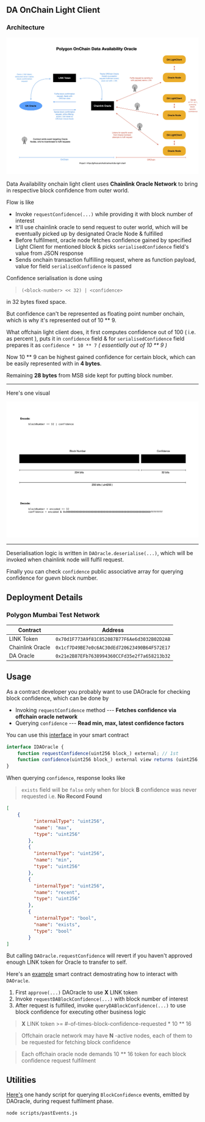 ## DA OnChain Light Client

### Architecture

![architecture](../sc/architecture-da-oracle.jpg)

Data Availability onchain light client uses **Chainlink Oracle Network** to bring in respective block confidence from outer world.

Flow is like

- Invoke `requestConfidence(...)` while providing it with block number of interest
- It'll use chainlink oracle to send request to outer world, which will be eventually picked up by designated Oracle Node & fulfilled
- Before fulfilment, oracle node fetches confidence gained by specified Light Client for mentioned block & picks `serialisedConfidence` field's value from JSON response
- Sends onchain transaction fulfilling request, where as function payload, value for field `serialisedConfidence` is passed

Confidence serialisation is done using

> `(<block-number> << 32) | <confidence>`

in 32 bytes fixed space.

But confidence can't be represented as floating point number onchain, which is why it's represented out of 10 ** 9.

What offchain light client does, it first computes confidence out of 100 ( i.e. as percent ), puts it in `confidence` field & for `serialisedConfidence` field prepares it as `confidence * 10 ** 7` _( essentially out of 10 ** 9 )_

Now 10 ** 9 can be highest gained confidence for certain block, which can be easily represented with in **4 bytes**.

Remaining **28 bytes** from MSB side kept for putting block number.

---

Here's one visual

![confidence-serialisation](../sc/serialised-confidence.jpg)

---

Deserialisation logic is written in `DAOracle.deserialise(...)`, which will be invoked when chainlink node will fulfil request.

Finally you can check `confidence` public associative array for querying confidence for guevn block number.

## Deployment Details

### Polygon Mumbai Test Network

Contract | Address
--- | ---
LINK Token | `0x70d1F773A9f81C852087B77F6Ae6d3032B02D2AB`
Chainlink Oracle | `0x1cf7D49BE7e0c6AC30dEd720623490B64F572E17`
DA Oracle | `0x21e2B87EFb7638994360CCFd35e2f7a658213b32`

## Usage

As a contract developer you probably want to use DAOracle for checking block confidence, which can be done by

- Invoking `requestConfidence` method --- **Fetches confidence via offchain oracle network**
- Querying `confidence` --- **Read min, max, latest confidence factors**

You can use this [interface](./contracts/IDAOracle.sol) in your smart contract

```js
interface IDAOracle {
    function requestConfidence(uint256 block_) external; // 1st
    function confidence(uint256 block_) external view returns (uint256, uint256, uint256, bool); // 2nd
}
```

When querying `confidence`, response looks like

> `exists` field will be `false` only when for block **B** confidence was never requested i.e. **No Record Found**

```json
[
    {
          "internalType": "uint256",
          "name": "max",
          "type": "uint256"
        },
        {
          "internalType": "uint256",
          "name": "min",
          "type": "uint256"
        },
        {
          "internalType": "uint256",
          "name": "recent",
          "type": "uint256"
        },
        {
          "internalType": "bool",
          "name": "exists",
          "type": "bool"
        }
]
```

But calling `DAOracle.requestConfidence` will revert if you haven't approved enough LINK token for Oracle to transfer to self.

Here's an [example](./contracts/DAConsumer.sol) smart contract demostrating how to interact with `DAOracle`.

1) First `approve(...)` DAOracle to use **X** LINK token
2) Invoke `requestDABlockConfidence(...)` with block number of interest
3) After request is fulfilled, invoke `queryDABlockConfidence(...)` to use block confidence for executing other business logic

> **X** LINK token >= #-of-times-block-confidence-requested *  10 ** 16

> Offchain oracle network may have **N** -active nodes, each of them to be requested for fetching block confidence

> Each offchain oracle node demands 10 ** 16 token for each block confidence request fulfilment

## Utilities

[Here's](./scripts/pastEvents.js) one handy script for querying `BlockConfidence` events, emitted by DAOracle, during request fulfilment phase.

```
node scripts/pastEvents.js
```

